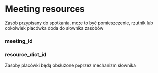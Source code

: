 # Meeting resources

Zasób przypisany do spotkania, może to być pomieszczenie, rzutnik lub cokolwiek placówka doda do słownika zasobów

### meeting_id

### resource_dict_id

Zasoby placówki będą obsłużone poprzez mechanizm słownika
